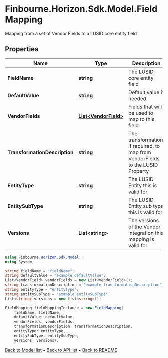 # Finbourne.Horizon.Sdk.Model.FieldMapping
Mapping from a set of Vendor Fields to a LUSID core entity field

## Properties

Name | Type | Description | Notes
------------ | ------------- | ------------- | -------------
**FieldName** | **string** | The LUSID core entity field | 
**DefaultValue** | **string** | Default value if needed | [optional] 
**VendorFields** | [**List&lt;VendorField&gt;**](VendorField.md) | Fields that will be used to map to this field | 
**TransformationDescription** | **string** | The transformation, if required, to map from VendorFields to the LUSID Property | [optional] 
**EntityType** | **string** | The LUSID Entity this is valid for | 
**EntitySubType** | **string** | The LUSID Entity sub type this is valid for | [optional] 
**Versions** | **List&lt;string&gt;** | The versions of the Vendor integration this mapping is valid for | 

```csharp
using Finbourne.Horizon.Sdk.Model;
using System;

string fieldName = "fieldName";
string defaultValue = "example defaultValue";
List<VendorField> vendorFields = new List<VendorField>();
string transformationDescription = "example transformationDescription";
string entityType = "entityType";
string entitySubType = "example entitySubType";
List<string> versions = new List<string>();

FieldMapping fieldMappingInstance = new FieldMapping(
    fieldName: fieldName,
    defaultValue: defaultValue,
    vendorFields: vendorFields,
    transformationDescription: transformationDescription,
    entityType: entityType,
    entitySubType: entitySubType,
    versions: versions);
```

[Back to Model list](../README.md#documentation-for-models) &#8226; [Back to API list](../README.md#documentation-for-api-endpoints) &#8226; [Back to README](../README.md)
